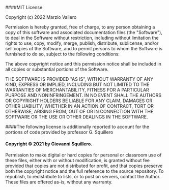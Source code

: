 ####MIT License

Copyright (c) 2022 Marzio Vallero

Permission is hereby granted, free of charge, to any person obtaining a copy
of this software and associated documentation files (the "Software"), to deal
in the Software without restriction, including without limitation the rights
to use, copy, modify, merge, publish, distribute, sublicense, and/or sell
copies of the Software, and to permit persons to whom the Software is
furnished to do so, subject to the following conditions:

The above copyright notice and this permission notice shall be included in all
copies or substantial portions of the Software.

THE SOFTWARE IS PROVIDED "AS IS", WITHOUT WARRANTY OF ANY KIND, EXPRESS OR
IMPLIED, INCLUDING BUT NOT LIMITED TO THE WARRANTIES OF MERCHANTABILITY,
FITNESS FOR A PARTICULAR PURPOSE AND NONINFRINGEMENT. IN NO EVENT SHALL THE
AUTHORS OR COPYRIGHT HOLDERS BE LIABLE FOR ANY CLAIM, DAMAGES OR OTHER
LIABILITY, WHETHER IN AN ACTION OF CONTRACT, TORT OR OTHERWISE, ARISING FROM,
OUT OF OR IN CONNECTION WITH THE SOFTWARE OR THE USE OR OTHER DEALINGS IN THE
SOFTWARE.

####The following license is additionally reported to account for the portions of code provided by professor G. Squillero

#### Copyright © 2021 by Giovanni Squillero.
Permission to make digital or hard copies for personal or classroom
use of these files, either with or without modification, is granted
without fee provided that copies are not distributed for profit, and
that copies preserve both the copyright notice and the full reference
to the source repository. To republish, to redistribute to lists, or
to post on servers, contact the Author.
These files are offered as-is, without any warranty.
